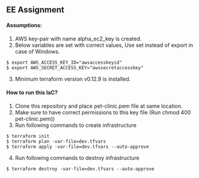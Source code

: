 ## EE Assignment

#### Assumptions:
1. AWS key-pair with name alpha_ec2_key is created.
2. Below variables are set with correct values, Use set instead of export in case of Windows.
```
$ export AWS_ACCESS_KEY_ID="awsaccesskeyid"
$ export AWS_SECRET_ACCESS_KEY="awssecretaccesskey"
```
3. Minimum terraform version v0.12.9 is installed.

#### How to run this IaC?
1. Clone this repository and place pet-clinic.pem file at same location. 
2. Make sure to have correct permissions to this key file (Run chmod 400 pet-clinic.pem))
3. Run following commands to create infrastructure
```
$ terraform init
$ terraform plan -var-file=dev.tfvars
$ terraform apply -var-file=dev.tfvars --auto-approve
```
4. Run following commands to destroy infrastructure

```
$ terraform destroy -var-file=dev.tfvars --auto-approve
```
